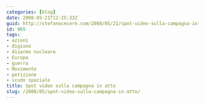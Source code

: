```yaml
---
categories: [blog]
date: 2008-05-21T12:25:33Z
guid: http://stefanocecere.com/2008/05/21/spot-video-sulla-campagna-in-atto/
id: 965
tags:
- azioni
- digiuno
- disarmo nucleare
- Europa
- guerra
- Movimento
- petizione
- scudo spaziale
title: Spot video sulla campagna in atto
slug: /2008/05/spot-video-sulla-campagna-in-atto/
---
```


